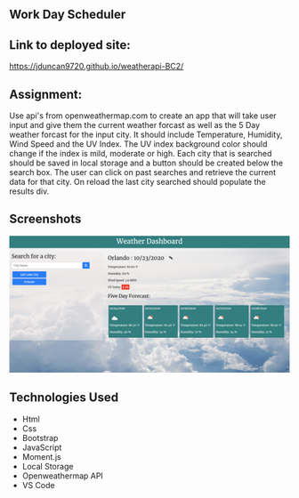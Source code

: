 ## Work Day Scheduler

## Link to deployed site:
https://jduncan9720.github.io/weatherapi-BC2/

## Assignment:
Use api's from openweathermap.com to create an app that will take user input and give them the current weather forcast as well as the 5 Day weather forcast for the input city.  It should include Temperature, Humidity, Wind Speed and the UV Index.  The UV index background color should change if the index is mild, moderate or high.  Each city that is searched should be saved in local storage and a button should be created below the search box.  The user can click on past searches and retrieve the current data for that city. On reload the last city searched should populate the results div. 

## Screenshots
![alt text](https://github.com/jduncan9720/weatherapi-BC2/blob/main/assets/images/screenshotWeather.png?raw=true)

## Technologies Used

 - Html
 - Css
 - Bootstrap
 - JavaScript
 - Moment.js
 - Local Storage
 - Openweathermap API
 - VS Code


